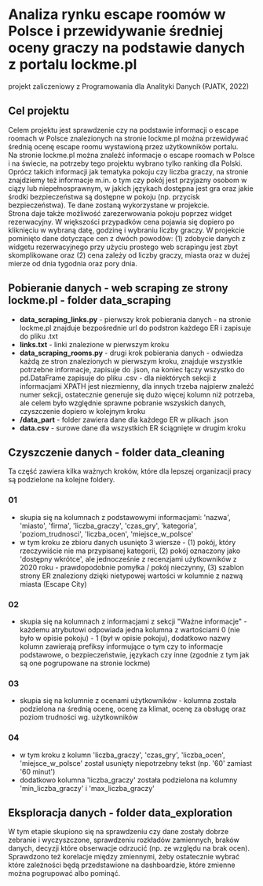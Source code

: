 # Analiza rynku escape roomów w Polsce i przewidywanie średniej oceny graczy na podstawie danych z portalu lockme.pl
projekt zaliczeniowy z Programowania dla Analityki Danych (PJATK, 2022)

## Cel projektu
Celem projektu jest sprawdzenie czy na podstawie informacji o escape roomach w Polsce znalezionych na stronie lockme.pl można przewidywać średnią ocenę escape roomu wystawioną przez użytkowników portalu.  
Na stronie lockme.pl można znaleźć informacje o escape roomach w Polsce i na świecie, na potrzeby tego projektu wybrano tylko ranking dla Polski. Oprócz takich informacji jak tematyka pokoju czy liczba graczy, na stronie znajdziemy też informacje m.in. o tym czy pokój jest przyjazny osobom w ciązy lub niepełnosprawnym, w jakich językach dostępna jest gra oraz jakie środki bezpieczeństwa są dostępne w pokoju (np. przycisk bezpieczeństwa). Te dane zostaną wykorzystane w projekcie.  
Strona daje także możliwość zarezerwowania pokoju poprzez widget rezerwacyjny. W większości przypadków cena pojawia się dopiero po kliknięciu w wybraną datę, godzinę i wybraniu liczby graczy. W projekcie pominięto dane dotyczące cen z dwóch powodów: (1) zdobycie danych z widgetu rezerwacyjnego przy użyciu prostego web scrapingu jest zbyt skomplikowane oraz (2) cena zależy od liczby graczy, miasta oraz w dużej mierze od dnia tygodnia oraz pory dnia.

## Pobieranie danych - web scraping ze strony lockme.pl - folder data_scraping
- **data_scraping_links.py** - pierwszy krok pobierania danych - na stronie lockme.pl znajduje bezpośrednie url do podstron każdego ER i zapisuje do pliku .txt
- **links.txt** - linki znalezione w pierwszym kroku
- **data_scraping_rooms.py** - drugi krok pobierania danych - odwiedza każdą ze stron znalezionych w pierwszym kroku, znajduje wszystkie potrzebne informacje, zapisuje do .json, na koniec łączy wszystko do pd.DataFrame zapisuje do pliku .csv - dla niektórych sekcji z informacjami XPATH jest niezmienny, dla innych trzeba najpierw znaleźć numer sekcji, ostatecznie generuje się dużo więcej kolumn niż potrzeba, ale celem było względnie sprawne pobranie wszyskich danych, czyszczenie dopiero w kolejnym kroku
- **/data_part** - folder zawiera dane dla każdego ER w plikach .json
- **data.csv** - surowe dane dla wszystkich ER ściągnięte w drugim kroku

## Czyszczenie danych - folder data_cleaning
Ta część zawiera kilka ważnych kroków, które dla lepszej organizacji pracy są podzielone na kolejne foldery.
### 01
- skupia się na kolumnach z podstawowymi informacjami: 'nazwa', 'miasto', 'firma', 'liczba_graczy', 'czas_gry', 'kategoria', 'poziom_trudnosci', 'liczba_ocen', 'miejsce_w_polsce'
- w tym kroku ze zbioru danych usunięto 3 wiersze - (1) pokój, który rzeczywiście nie ma przypisanej kategorii, (2) pokój oznaczony jako 'dostępny wkrótce', ale jednocześnie z recenzjami użytkowników z 2020 roku - prawdopodobnie pomyłka / pokój nieczynny, (3) szablon strony ER znaleziony dzięki nietypowej wartości w kolumnie z nazwą miasta (Escape City)
### 02
- skupia się na kolumnach z informacjami z sekcji "Ważne informacje" - każdemu atrybutowi odpowiada jedna kolumna z wartościami 0 (nie było w opisie pokoju) - 1 (był w opisie pokoju), dodatkowo nazwy kolumn zawierają prefiksy informujące o tym czy to informacje podstawowe, o bezpieczeństwie, językach czy inne (zgodnie z tym jak są one pogrupowane na stronie lockme)
### 03
- skupia się na kolumnie z ocenami użytkowników - kolumna została podzielona na średnią ocenę, ocenę za klimat, ocenę za obsługę oraz poziom trudności wg. użytkowników
### 04
- w tym kroku z kolumn 'liczba_graczy', 'czas_gry', 'liczba_ocen', 'miejsce_w_polsce' został usunięty niepotrzebny tekst (np. '60' zamiast '60 minut')
- dodatkowo kolumna 'liczba_graczy' została podzielona na kolumny 'min_liczba_graczy' i 'max_liczba_graczy'

## Eksploracja danych - folder data_exploration
W tym etapie skupiono się na sprawdzeniu czy dane zostały dobrze zebranie i wyczyszczone, sprawdzeniu rozkładów zamiennych, braków danych, decyzji które obserwacje odrzucić (np. ze względu na brak ocen). Sprawdzono też korelacje między zmiennymi, żeby ostatecznie wybrać które zależności będą przedstawione na dashboardzie, które zmienne można pogrupować albo pominąć. 
